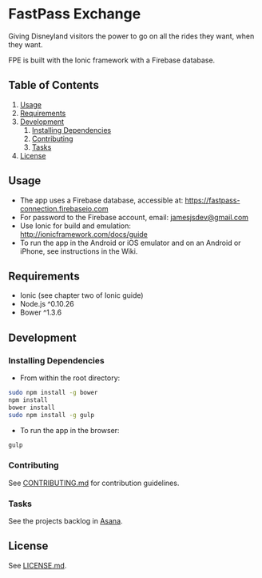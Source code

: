 # FastPass Exchange

Giving Disneyland visitors the power to go on all the rides they want, when they want.

FPE is built with the Ionic framework with a Firebase database.

## Table of Contents

1. [Usage](#Usage)
2. [Requirements](#requirements)
3. [Development](#development)
    1. [Installing Dependencies](#installing-dependencies)
    2. [Contributing](#contributing)
    3. [Tasks](#tasks)
4. [License](#license)

## Usage

- The app uses a Firebase database, accessible at: https://fastpass-connection.firebaseio.com
- For password to the Firebase account, email: jamesjsdev@gmail.com
- Use Ionic for build and emulation:
http://ionicframework.com/docs/guide
- To run the app in the Android or iOS emulator and on an Android or iPhone, see instructions in the Wiki.

## Requirements

- Ionic (see chapter two of Ionic guide)
- Node.js ^0.10.26
- Bower ^1.3.6

## Development

### Installing Dependencies

- From within the root directory:

```sh
sudo npm install -g bower
npm install
bower install
sudo npm install -g gulp
```

- To run the app in the browser:

```sh
gulp
```

### Contributing

See [CONTRIBUTING.md](CONTRIBUTING.md) for contribution guidelines.

### Tasks

See the projects backlog in [Asana](https://app.asana.com/0/14550132432706/14550132432706).

## License

See [LICENSE.md](LICENSE.md).
